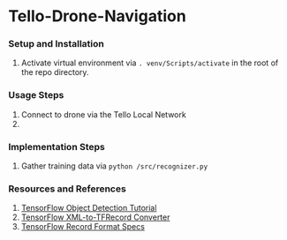 # Tello-Drone-Navigation

### Setup and Installation
1. Activate virtual environment via `. venv/Scripts/activate` in the root of 
   the repo directory.

### Usage Steps
1. Connect to drone via the Tello Local Network
2. 


### Implementation Steps
1. Gather training data via `python /src/recognizer.py`


### Resources and References
1. [TensorFlow Object Detection Tutorial](https://www.youtube.com/watch?v=pDXdlXlaCco&t=475s)
2. [TensorFlow XML-to-TFRecord Converter](https://tensorflow-object-detection-api-tutorial.readthedocs.io/en/latest/_downloads/da4babe668a8afb093cc7776d7e630f3/generate_tfrecord.py)
3. [TensorFlow Record Format Specs](https://www.tensorflow.org/tutorials/load_data/tfrecord#tfrecords_format_details)
